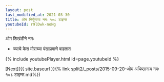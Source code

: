 ```yaml
---
layout: post
last_modified_at: 2021-03-30
title: ओम निर्गुणाया नमः १०८ टाइम्स
youtubeId: r9lDwk-noNg
---
```

 
 
 ओम शिखंडीने नमः  
 
 -  ज्याचे केस मोराच्या पंखाप्रमाणे वाहतात 
 
  
 
  
 
 
 
 
 
 


{% include youtubePlayer.html id=page.youtubeId %}
 
[Next]({{ site.baseurl }}{% link  split2/_posts/2015-09-20-ओम अधिष्ठानाय नमः १०८ टाइम्स.md%})
 
